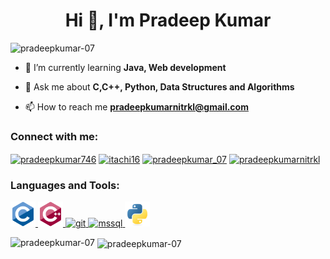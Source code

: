 <h1 align="center">Hi 👋, I'm Pradeep Kumar</h1>
<p align="left"> <img src="https://komarev.com/ghpvc/?username=pradeepkumar-07&label=Profile%20views&color=0e75b6&style=flat" alt="pradeepkumar-07" /> </p>

- 🌱 I’m currently learning **Java, Web development**

- 💬 Ask me about **C,C++, Python, Data Structures and Algorithms**

- 📫 How to reach me **pradeepkumarnitrkl@gmail.com**

<h3 align="left">Connect with me:</h3>
<p align="left">
<a href="https://twitter.com/pradeepkumar746" target="blank"><img align="center" src="https://raw.githubusercontent.com/rahuldkjain/github-profile-readme-generator/master/src/images/icons/Social/twitter.svg" alt="pradeepkumar746" height="30" width="40" /></a>
<a href="https://www.codechef.com/users/itachi16" target="blank"><img align="center" src="https://cdn.jsdelivr.net/npm/simple-icons@3.1.0/icons/codechef.svg" alt="itachi16" height="30" width="40" /></a>
<a href="https://codeforces.com/profile/pradeepkumar_07" target="blank"><img align="center" src="https://raw.githubusercontent.com/rahuldkjain/github-profile-readme-generator/master/src/images/icons/Social/codeforces.svg" alt="pradeepkumar_07" height="30" width="40" /></a>
<a href="https://www.leetcode.com/pradeepkumarnitrkl" target="blank"><img align="center" src="https://raw.githubusercontent.com/rahuldkjain/github-profile-readme-generator/master/src/images/icons/Social/leet-code.svg" alt="pradeepkumarnitrkl" height="30" width="40" /></a>
</p>

<h3 align="left">Languages and Tools:</h3>
<p align="left"> <a href="https://www.cprogramming.com/" target="_blank" rel="noreferrer"> <img src="https://raw.githubusercontent.com/devicons/devicon/master/icons/c/c-original.svg" alt="c" width="40" height="40"/> </a> <a href="https://www.w3schools.com/cpp/" target="_blank" rel="noreferrer"> <img src="https://raw.githubusercontent.com/devicons/devicon/master/icons/cplusplus/cplusplus-original.svg" alt="cplusplus" width="40" height="40"/> </a> <a href="https://git-scm.com/" target="_blank" rel="noreferrer"> <img src="https://www.vectorlogo.zone/logos/git-scm/git-scm-icon.svg" alt="git" width="40" height="40"/> </a> <a href="https://www.microsoft.com/en-us/sql-server" target="_blank" rel="noreferrer"> <img src="https://www.svgrepo.com/show/303229/microsoft-sql-server-logo.svg" alt="mssql" width="40" height="40"/> </a> <a href="https://www.python.org" target="_blank" rel="noreferrer"> <img src="https://raw.githubusercontent.com/devicons/devicon/master/icons/python/python-original.svg" alt="python" width="40" height="40"/> </a> </p>

<p><img align="left" src="https://github-readme-stats.vercel.app/api/top-langs?username=pradeepkumar-07&show_icons=true&locale=en&layout=compact" alt="pradeepkumar-07" /></p>

<p>&nbsp;<img align="center" src="https://github-readme-stats.vercel.app/api?username=pradeepkumar-07&show_icons=true&locale=en" alt="pradeepkumar-07" /></p>
